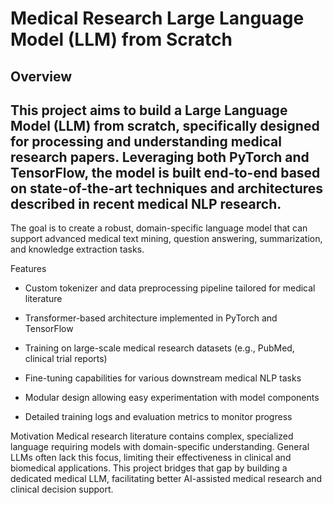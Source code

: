 # Medical Research Large Language Model (LLM) from Scratch



## Overview
## This project aims to build a Large Language Model (LLM) from scratch, specifically designed for processing and understanding medical research papers. Leveraging both PyTorch and TensorFlow, the model is built end-to-end based on state-of-the-art techniques and architectures described in recent medical NLP research.

The goal is to create a robust, domain-specific language model that can support advanced medical text mining, question answering, summarization, and knowledge extraction tasks.

Features
- Custom tokenizer and data preprocessing pipeline tailored for medical literature

- Transformer-based architecture implemented in PyTorch and TensorFlow

- Training on large-scale medical research datasets (e.g., PubMed, clinical trial reports)

- Fine-tuning capabilities for various downstream medical NLP tasks

- Modular design allowing easy experimentation with model components

- Detailed training logs and evaluation metrics to monitor progress

Motivation
Medical research literature contains complex, specialized language requiring models with domain-specific understanding. General LLMs often lack this focus, limiting their effectiveness in clinical and biomedical applications. This project bridges that gap by building a dedicated medical LLM, facilitating better AI-assisted medical research and clinical decision support.

